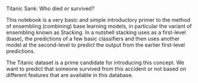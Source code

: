 
Titanic Sank: Who died or survived?

This notebook is a very basic and simple introductory primer to the method of ensembling (combining) base learning models, in particular the variant of ensembling known as Stacking. In a nutshell stacking uses as a first-level (base), the predictions of a few basic classifiers and then uses another model at the second-level to predict the output from the earlier first-level predictions.

The Titanic dataset is a prime candidate for introducing this concept. We want to predict that someone survived from this accident or not based on different features that are available in this database.
